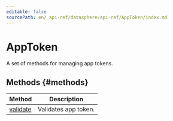 ```yaml
---
editable: false
sourcePath: en/_api-ref/datasphere/api-ref/AppToken/index.md
---
```



# AppToken
A set of methods for managing app tokens.

## Methods {#methods}
Method | Description
--- | ---
[validate](validate.md) | Validates app token.